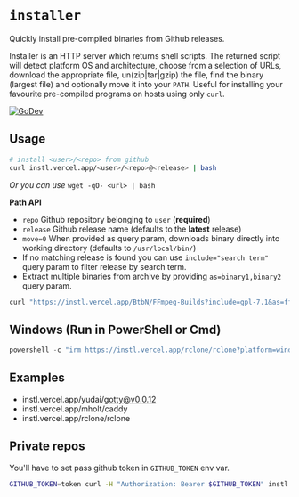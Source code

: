 
# `installer`

Quickly install pre-compiled binaries from Github releases.

Installer is an HTTP server which returns shell scripts. The returned script will detect platform OS and architecture, choose from a selection of URLs, download the appropriate file, un(zip|tar|gzip) the file, find the binary (largest file) and optionally move it into your `PATH`. Useful for installing your favourite pre-compiled programs on hosts using only `curl`.

[![GoDev](https://img.shields.io/static/v1?label=godoc&message=reference&color=00add8)](https://pkg.go.dev/github.com/divyam234/installer)

## Usage

```sh
# install <user>/<repo> from github
curl instl.vercel.app/<user>/<repo>@<release> | bash
```

*Or you can use* `wget -qO- <url> | bash`

**Path API**

* `repo` Github repository belonging to `user` (**required**)
* `release` Github release name (defaults to the **latest** release)
* `move=0` When provided as query param, downloads binary directly into working directory  (defaults to `/usr/local/bin/`)
* If no matching release is found you can  use `include="search term"` query param to filter release by search term.
* Extract multiple binaries from archive by providing `as=binary1,binary2` query param.
```sh
curl "https://instl.vercel.app/BtbN/FFmpeg-Builds?include=gpl-7.1&as=ffmpeg,ffprobe" | bash
```
## Windows (Run in PowerShell or Cmd)
```powershell
powershell -c "irm https://instl.vercel.app/rclone/rclone?platform=windows|iex"
```

## Examples

* instl.vercel.app/yudai/gotty@v0.0.12
* instl.vercel.app/mholt/caddy
* instl.vercel.app/rclone/rclone

## Private repos

You'll have to set pass github token in `GITHUB_TOKEN` env var.
```sh
GITHUB_TOKEN=token curl -H "Authorization: Bearer $GITHUB_TOKEN" instl.vercel.app/private/private-repo
```
